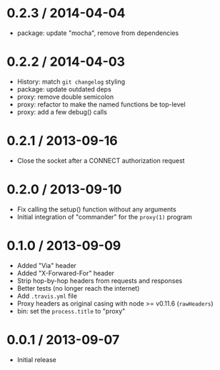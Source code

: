 
0.2.3 / 2014-04-04
==================

  * package: update "mocha", remove from dependencies

0.2.2 / 2014-04-03
==================

  * History: match `git changelog` styling
  * package: update outdated deps
  * proxy: remove double semicolon
  * proxy: refactor to make the named functions be top-level
  * proxy: add a few debug() calls

0.2.1 / 2013-09-16
==================

  * Close the socket after a CONNECT authorization request

0.2.0 / 2013-09-10
==================

  * Fix calling the setup() function without any arguments
  * Initial integration of "commander" for the `proxy(1)` program

0.1.0 / 2013-09-09
==================

  * Added "Via" header
  * Added "X-Forwared-For" header
  * Strip hop-by-hop headers from requests and responses
  * Better tests (no longer reach the internet)
  * Add `.travis.yml` file
  * Proxy headers as original casing with node >= v0.11.6 (`rawHeaders`)
  * bin: set the `process.title` to "proxy"

0.0.1 / 2013-09-07
==================

  * Initial release
